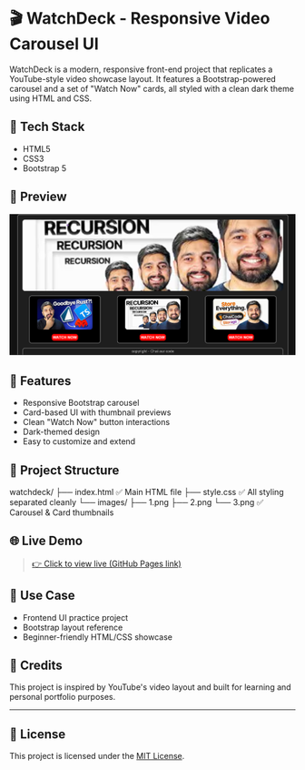 # 🎬 WatchDeck - Responsive Video Carousel UI

WatchDeck is a modern, responsive front-end project that replicates a YouTube-style video showcase layout. It features a Bootstrap-powered carousel and a set of "Watch Now" cards, all styled with a clean dark theme using HTML and CSS.

## 🔧 Tech Stack

- HTML5
- CSS3
- Bootstrap 5

## 📸 Preview

![WatchDeck Preview](./images/preview.png)

## 🚀 Features

- Responsive Bootstrap carousel
- Card-based UI with thumbnail previews
- Clean "Watch Now" button interactions
- Dark-themed design
- Easy to customize and extend

## 📂 Project Structure

watchdeck/
├── index.html         ✅ Main HTML file
├── style.css          ✅ All styling separated cleanly
└── images/
    ├── 1.png
    ├── 2.png
    └── 3.png          ✅ Carousel & Card thumbnails
## 🌐 Live Demo

> [👉 Click to view live (GitHub Pages link)](https://your-username.github.io/watchdeck)

## 🎯 Use Case

- Frontend UI practice project
- Bootstrap layout reference
- Beginner-friendly HTML/CSS showcase

## 🙌 Credits

This project is inspired by YouTube's video layout and built for learning and personal portfolio purposes.

---

## 📝 License

This project is licensed under the [MIT License](LICENSE).
